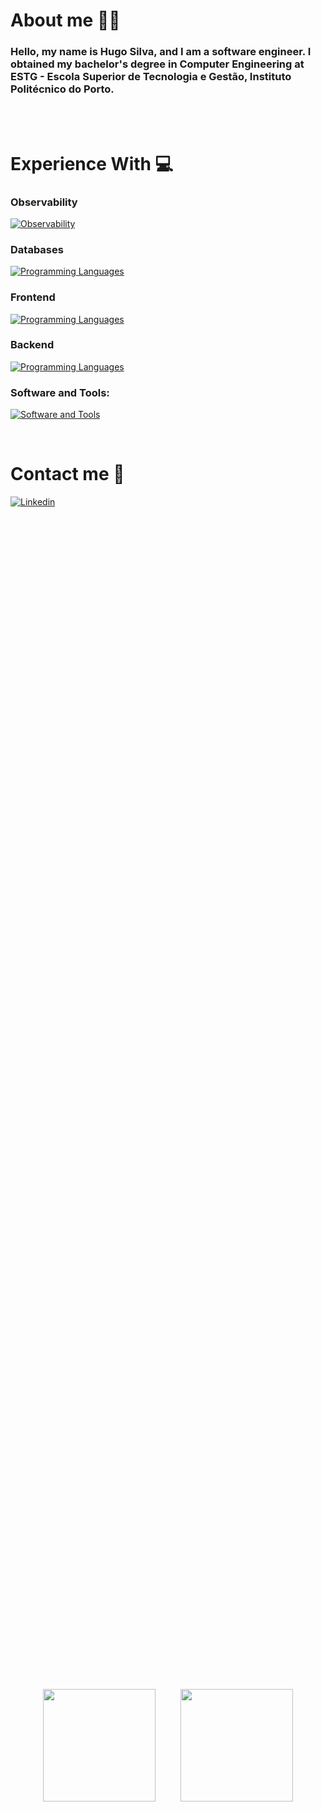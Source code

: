 
# About me 👨‍🦱
### Hello, my name is Hugo Silva, and I am a software engineer. I obtained my bachelor's degree in Computer Engineering at ESTG - Escola Superior de Tecnologia e Gestão, Instituto Politécnico do Porto.
<br/>
<br/>


# Experience With 💻
### Observability
[![Observability](https://skillicons.dev/icons?i=grafana,openshift)](#)
<br/>

### Databases
[![Programming Languages](https://skillicons.dev/icons?i=mongo,mysql,postgres)](#)
<br/>

### Frontend
[![Programming Languages](https://skillicons.dev/icons?i=react,vue,angular,ts)](#)
<br/>

### Backend
[![Programming Languages](https://skillicons.dev/icons?i=nodejs,express,dotnet,spring,scala,python,rabbitmq)](#)
<br/>

### Software and Tools:
[![Software and Tools](https://skillicons.dev/icons?i=gitlab,github,eclipse,vscode,idea,docker,kubernetes,postman)](#)
<br/>

<br/>

#  Contact me 🤙
[![Linkedin](https://skillicons.dev/icons?i=linkedin)](https://www.linkedin.com/in/hugo-silva-089181206/)&nbsp;&nbsp;
<br/>

<br/>

<div style="display: flex; justify-content: center; align-items: center; height: 100%; width: 100%;">
  <img height="180em" src="https://github-readme-stats.vercel.app/api?username=hugosilva12&show_icons=true&theme=dark&include_all_commits=true&count_private=true" style="margin-right: 20px;"/>
  <img height="180em" src="https://github-readme-stats.vercel.app/api/top-langs/?username=hugosilva12&layout=compact&langs_count=7&theme=dark" style="margin-left: 20px;"/>
</div>
